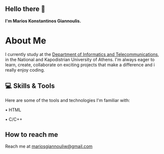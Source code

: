 ## Hello there 👋
<p1><strong>I'm Marios Konstantinos Giannoulis.</strong></p1>

# About Me
I currently study at the <a href="https://www.di.uoa.gr/" target="_blank">Department of Informatics and Telecommunications</a>, in the National and Kapodistrian University of Athens.
I'm always eager to learn,  create, collaborate on exciting projects that make a difference and i really enjoy coding.



## 💻 Skills & Tools

Here are some of the tools and technologies I'm familiar with:

&#x2022; HTML

&#x2022; C/C++

## How to reach me
<p>Reach me at <a href="mailto:mariosgiannouliw@gmail.com">mariosgiannouliw@gmail.com</a></p>

<!--
**Mariosgian/Mariosgian** is a ✨ _special_ ✨ repository because its `README.md` (this file) appears on your GitHub profile.

Here are some ideas to get you started:

- 🔭 I’m currently working on ...
- 🌱 I’m currently learning ...
- 👯 I’m looking to collaborate on ...
- 🤔 I’m looking for help with ...
- 💬 Ask me about ...
- 📫 How to reach me: ...
- 😄 Pronouns: ...
- ⚡ Fun fact: ...
-->
